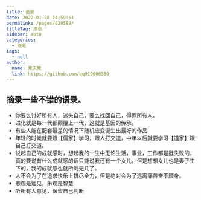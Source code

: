```yaml
---
title: 语录
date: 2022-01-28 14:59:51
permalink: /pages/829589/
titleTag: 原创
sidebar: auto
categories:
  - 随笔
tags:
  - null
author:
  name: 夏天夏
  link: https://github.com/qq919006380
---
```


## 摘录一些不错的语录。

- 你要么讨好所有人，迷失自己，要么找回自己，得罪所有人。
- 进化就是每一代都颠覆上一代，这就是基因的传承。
- 有些人能在配套最差的情况下随机应变诞生出最好的作品
- 年轻的时候就要跟【儒家】学习，跟人打交道，中年以后就要学习【道家】跟自己打交道。
- 说起自己的成就感时，想起我的一生中无论生活，事业，工作都是挺失败的，真的要说有什么成就感的话只能说我还有一个女儿，但是想想女儿也是妻子生下的，我的成就感也就所剩无几了。
- 人不会为了在追求快乐上拼尽全力，但是绝对会为了逃离痛苦奋不顾身。
- 悲观是远见，乐观是智慧 
- 听所有人意见，保留自己判断